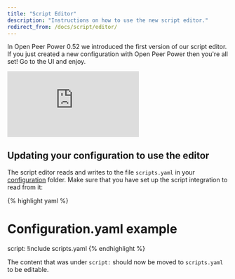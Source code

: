 ```yaml
---
title: "Script Editor"
description: "Instructions on how to use the new script editor."
redirect_from: /docs/script/editor/
---
```


In Open Peer Power 0.52 we introduced the first version of our script editor. If you just created a new configuration with Open Peer Power then you're all set! Go to the UI and enjoy.

<div class='videoWrapper'>
<iframe src="https://www.youtube.com/embed/_Rntpcj1CGA" frameborder="0" allowfullscreen></iframe>
</div>

## Updating your configuration to use the editor

The script editor reads and writes to the file `scripts.yaml` in your [configuration](/docs/configuration/) folder. Make sure that you have set up the script integration to read from it:

{% highlight yaml %}
# Configuration.yaml example
script: !include scripts.yaml
{% endhighlight %}

The content that was under `script:` should now be moved to `scripts.yaml` to be editable.
